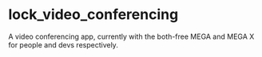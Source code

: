 # lock_video_conferencing

A video conferencing app, currently with the both-free MEGA and MEGA X for people and devs respectively.
